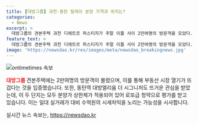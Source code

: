 ```yaml
---
title: [대방그룹] 과천·동탄 릴레이 분양 가격과 위치는?
categories:
  - News
excerpt: >
  대방그룹의 견본주택 과천 디에트르 퍼스티지가 주말 이틀 사이 2만여명의 방문객을 모았다. 대기줄은 최고 500m로 늘어나 인기를 입증했으며, 동탄2신도시 동탄역 대방엘리움 더 시그니처 또한 뜨거운 관심을 받고 있다. 두 단지는 분양가 상한제가 적용되어 로또급 청약으로도 평가되고 있어 수억원의 시세차익을 노릴 수 있는 것으로 보인다.
feature_text: >
  대방그룹의 견본주택 과천 디에트르 퍼스티지가 주말 이틀 사이 2만여명의 방문객을 모았다. 대기줄은 최고 500m로 늘어나 인기를 입증했으며, 동탄2신도시 동탄역 대방엘리움 더 시그니처 또한 뜨거운 관심을 받고 있다. 두 단지는 분양가 상한제가 적용되어 로또급 청약으로도 평가되고 있어 수억원의 시세차익을 노릴 수 있는 것으로 보인다.
image: 'https://newsdao.kr/res/images/meta/newsdao_breakingnews.jpg'
---
```


<p><img src="https://newsdao.kr/res/images/meta/newsdao_breakingnews.jpg" alt="ontimetimes 속보" /></p>

<p><b><span style="color: #ee2323;">대방그룹 </span></b>견본주택에는 2만여명의 방문객이 몰렸으며, 이를 통해 부동산 시장 열기가 뜨겁다는 것을 입증했습니다. 또한, 동탄역 대방엘리움 더 시그니처도 뜨거운 관심을 받았는데, 이 두 단지는 모두 분양가 상한제가 적용되어 있어 로또급 청약으로 평가를 받고 있습니다. 이는 일대 실거래가 대비 수억원의 시세차익을 노리는 가능성을 시사합니다.</p>
실시간 뉴스 속보는, <a href="https://newsdao.kr" rel="dofollow">https://newsdao.kr</a>



